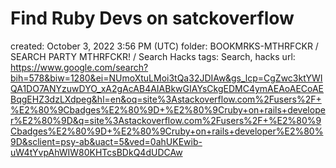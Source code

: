 # Find Ruby Devs on satckoverflow

created: October 3, 2022 3:56 PM (UTC)
folder: BOOKMRKS-MTHRFCKR / SEARCH PARTY MTHRFCKR! / Search Hacks
tags: Search, hacks
url: https://www.google.com/search?bih=578&biw=1280&ei=NUmoXtuLMoi3tQa32JDIAw&gs_lcp=CgZwc3ktYWIQA1DO7ANYzuwDYO_xA2gAcAB4AIABkwGIAYsCkgEDMC4ymAEAoAECoAEBqgEHZ3dzLXdpeg&hl=en&oq=site%3Astackoverflow.com%2Fusers%2F+%E2%80%9Cbadges%E2%80%9D+%E2%80%9Cruby+on+rails+developer%E2%80%9D&q=site%3Astackoverflow.com%2Fusers%2F+%E2%80%9Cbadges%E2%80%9D+%E2%80%9Cruby+on+rails+developer%E2%80%9D&sclient=psy-ab&uact=5&ved=0ahUKEwib-uW4tYvpAhWIW80KHTcsBDkQ4dUDCAw
